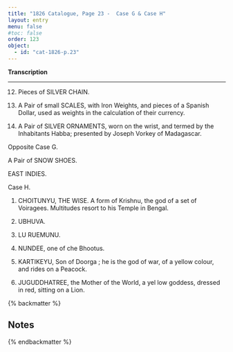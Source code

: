 ```yaml
---
title: "1826 Catalogue, Page 23 -  Case G & Case H"
layout: entry
menu: false
#toc: false
order: 123
object:
  - id: "cat-1826-p.23"
---
```

**Transcription**

---

12. Pieces of SILVER CHAIN.

13. A Pair of small SCALES, with Iron Weights, and
pieces of a Spanish Dollar, used as weights in the
calculation of their currency.

14. A Pair of SILVER ORNAMENTS, worn on the wrist,
and termed by the Inhabitants Habba; presented
by Joseph Vorkey of Madagascar.

Opposite Case G.

A Pair of SNOW SHOES.

EAST INDIES.

Case H.

1. CHOITUNYU, THE WISE. A form of Krishnu,
the god of a set of Voiragees. Multitudes resort to
his Temple in Bengal.

2. UBHUVA.

3. LU RUEMUNU.

4. NUNDEE, one of che Bhootus.

5. KARTIKEYU, Son of Doorga ; he is the god of war,
of a yellow colour, and rides on a Peacock.

6. JUGUDDHATREE, the Mother of the World, a yel
low goddess, dressed in red, sitting on a Lion.

{% backmatter %}

## Notes

{% endbackmatter %}

